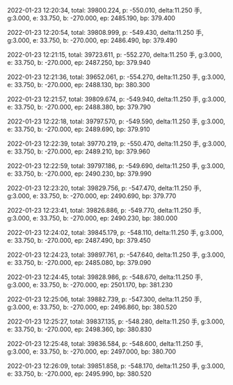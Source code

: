 2022-01-23 12:20:34, total: 39800.224, p: -550.010, delta:11.250 手, g:3.000, e: 33.750, b: -270.000, ep: 2485.190, bp: 379.400

2022-01-23 12:20:54, total: 39808.999, p: -549.430, delta:11.250 手, g:3.000, e: 33.750, b: -270.000, ep: 2486.490, bp: 379.490

2022-01-23 12:21:15, total: 39723.611, p: -552.270, delta:11.250 手, g:3.000, e: 33.750, b: -270.000, ep: 2487.250, bp: 379.940

2022-01-23 12:21:36, total: 39652.061, p: -554.270, delta:11.250 手, g:3.000, e: 33.750, b: -270.000, ep: 2488.130, bp: 380.300

2022-01-23 12:21:57, total: 39809.674, p: -549.940, delta:11.250 手, g:3.000, e: 33.750, b: -270.000, ep: 2488.380, bp: 379.790

2022-01-23 12:22:18, total: 39797.570, p: -549.590, delta:11.250 手, g:3.000, e: 33.750, b: -270.000, ep: 2489.690, bp: 379.910

2022-01-23 12:22:39, total: 39770.219, p: -550.470, delta:11.250 手, g:3.000, e: 33.750, b: -270.000, ep: 2489.210, bp: 379.960

2022-01-23 12:22:59, total: 39797.186, p: -549.690, delta:11.250 手, g:3.000, e: 33.750, b: -270.000, ep: 2490.230, bp: 379.990

2022-01-23 12:23:20, total: 39829.756, p: -547.470, delta:11.250 手, g:3.000, e: 33.750, b: -270.000, ep: 2490.690, bp: 379.770

2022-01-23 12:23:41, total: 39826.886, p: -549.770, delta:11.250 手, g:3.000, e: 33.750, b: -270.000, ep: 2490.230, bp: 380.000

2022-01-23 12:24:02, total: 39845.179, p: -548.110, delta:11.250 手, g:3.000, e: 33.750, b: -270.000, ep: 2487.490, bp: 379.450

2022-01-23 12:24:23, total: 39897.761, p: -547.640, delta:11.250 手, g:3.000, e: 33.750, b: -270.000, ep: 2485.080, bp: 379.090

2022-01-23 12:24:45, total: 39828.986, p: -548.670, delta:11.250 手, g:3.000, e: 33.750, b: -270.000, ep: 2501.170, bp: 381.230

2022-01-23 12:25:06, total: 39882.739, p: -547.300, delta:11.250 手, g:3.000, e: 33.750, b: -270.000, ep: 2496.860, bp: 380.520

2022-01-23 12:25:27, total: 39837.135, p: -548.280, delta:11.250 手, g:3.000, e: 33.750, b: -270.000, ep: 2498.360, bp: 380.830

2022-01-23 12:25:48, total: 39836.584, p: -548.600, delta:11.250 手, g:3.000, e: 33.750, b: -270.000, ep: 2497.000, bp: 380.700

2022-01-23 12:26:09, total: 39851.858, p: -548.170, delta:11.250 手, g:3.000, e: 33.750, b: -270.000, ep: 2495.990, bp: 380.520